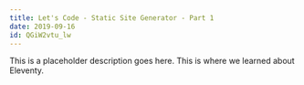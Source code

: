 ```yaml
---
title: Let's Code - Static Site Generator - Part 1
date: 2019-09-16
id: QGiW2vtu_lw
---
```


This is a placeholder description goes here. This is where we learned about Eleventy.
